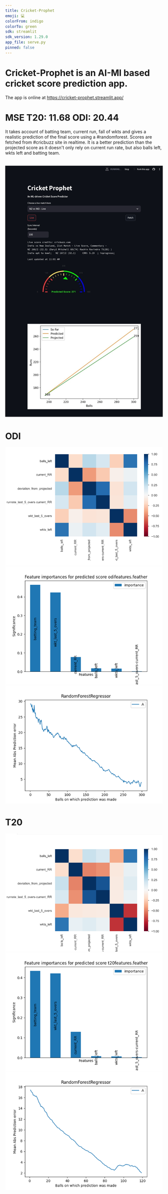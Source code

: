 ```yaml
---
title: Cricket-Prophet
emoji: 💻
colorFrom: indigo
colorTo: green
sdk: streamlit
sdk_version: 1.29.0
app_file: serve.py
pinned: false
---
```


# Cricket-Prophet is an AI-Ml based cricket score prediction app.

The app is online at https://cricket-prophet.streamlit.app/

# MSE T20: 11.68 ODI: 20.44

It takes account of batting team, current run, fall of wkts and gives a realistic prediction of the final score using a #randomforest. Scores are fetched from #cricbuzz site in realtime. It is a better prediction than the projected score as it doesn't only rely on current run rate, but also balls left, wkts left and batting team.

## ![Cricket-Prophet](static/UI.jpg)

# ODI

![correlation](static/ODI_correlation.png)
![feature importance](static/odifeatures.featherfeatureimp.png)
![evaluation](static/odifeatures.feather.png)

# T20

![correlation](static/T20_correlation.png)
![feature importance](static/t20features.featherfeatureimp.png)
![evaluation](static/t20features.feather.png)
